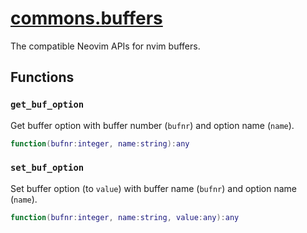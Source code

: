 <!-- markdownlint-disable MD001 MD013 MD034 MD033 MD051 MD026 -->

# [commons.buffers](https://github.com/linrongbin16/commons.nvim/blob/main/lua/commons/buffers.lua)

The compatible Neovim APIs for nvim buffers.

## Functions

### `get_buf_option`

Get buffer option with buffer number (`bufnr`) and option name (`name`).

```lua
function(bufnr:integer, name:string):any
```

### `set_buf_option`

Set buffer option (to `value`) with buffer name (`bufnr`) and option name (`name`).

```lua
function(bufnr:integer, name:string, value:any):any
```
